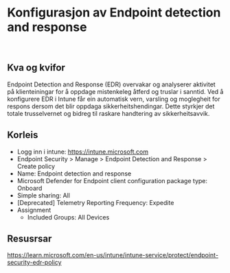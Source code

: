 # Konfigurasjon av Endpoint detection and response
&nbsp;
## Kva og kvifor
Endpoint Detection and Response (EDR) overvakar og analyserer aktivitet på klienteiningar for å oppdage mistenkeleg åtferd og truslar i sanntid. Ved å konfigurere EDR i Intune får ein automatisk vern, varsling og moglegheit for respons dersom det blir oppdaga sikkerheitshendingar. Dette styrkjer det totale trusselvernet og bidreg til raskare handtering av sikkerheitsavvik.

## Korleis
* Logg inn i intune: https://intune.microsoft.com
* Endpoint Security > Manage > Endpoint Detection and Response > Create policy
* Name: Endpoint detection and response
* Microsoft Defender for Endpoint client configuration package type: Onboard
* Simple sharing: All
* [Deprecated] Telemetry Reporting Frequency: Expedite
* Assignment
    * Included Groups: All Devices

## Resusrsar
https://learn.microsoft.com/en-us/intune/intune-service/protect/endpoint-security-edr-policy